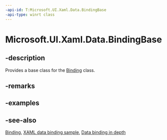 ```yaml
---
-api-id: T:Microsoft.UI.Xaml.Data.BindingBase
-api-type: winrt class
---
```


<!-- Class syntax.
public class BindingBase : Windows.UI.Xaml.DependencyObject, Windows.UI.Xaml.Data.IBindingBase
-->

# Microsoft.UI.Xaml.Data.BindingBase

## -description
Provides a base class for the [Binding](binding.md) class.

## -remarks

## -examples

## -see-also
[Binding](binding.md), [XAML data binding sample](https://github.com/Microsoft/Windows-universal-samples/tree/master/Samples/XamlBind), [Data binding in depth](/windows/uwp/data-binding/data-binding-in-depth)
